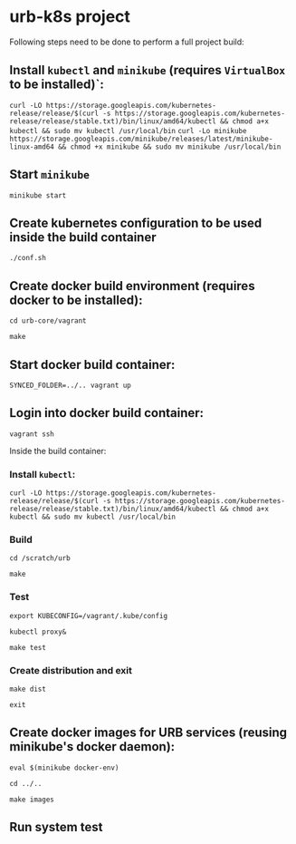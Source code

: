 # urb-k8s project 

Following steps need to be done to perform a full project build:

## Install `kubectl` and `minikube` (requires `VirtualBox` to be installed)`:

`curl -LO https://storage.googleapis.com/kubernetes-release/release/$(curl -s https://storage.googleapis.com/kubernetes-release/release/stable.txt)/bin/linux/amd64/kubectl && chmod a+x kubectl && sudo mv kubectl /usr/local/bin`
`curl -Lo minikube https://storage.googleapis.com/minikube/releases/latest/minikube-linux-amd64 && chmod +x minikube && sudo mv minikube /usr/local/bin`

## Start `minikube`

`minikube start`

## Create kubernetes configuration to be used inside the build container

`./conf.sh`

## Create docker build environment (requires docker to be installed):

`cd urb-core/vagrant`

`make`

## Start docker build container:

`SYNCED_FOLDER=../.. vagrant up`

## Login into docker build container:

`vagrant ssh`

Inside the build container:

### Install `kubectl`:

`curl -LO https://storage.googleapis.com/kubernetes-release/release/$(curl -s https://storage.googleapis.com/kubernetes-release/release/stable.txt)/bin/linux/amd64/kubectl && chmod a+x kubectl && sudo mv kubectl /usr/local/bin`

### Build

`cd /scratch/urb`

`make`

### Test

`export KUBECONFIG=/vagrant/.kube/config`

`kubectl proxy&`

`make test`

### Create distribution and exit

`make dist`

`exit`

## Create docker images for URB services (reusing minikube's docker daemon):

`eval $(minikube docker-env)`

`cd ../..`

`make images`

## Run system test


